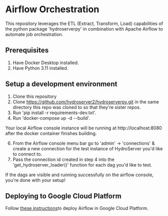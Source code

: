 # Airflow Orchestration

This repository leverages the ETL (Extract, Transform, Load) capabilities of the python package 'hydroserverpy' in combination with Apache Airflow to automate job orchestration.

## Prerequisites

1. Have Docker Desktop installed.
2. Have Python 3.11 installed.

## Setup a development environment

1. Clone this repository
2. Clone https://github.com/hydroserver2/hydroserverpy.git in the same directory this repo was cloned to so that they're sister repos.
3. Run 'pip install -r requirements-dev.txt'.
4. Run 'docker-compose up -d --build'.

Your local Airflow console instance will be running at http://localhost:8080 after the docker container finishes building.

6. From the Airflow console menu bar go to 'admin' -> 'connections' & create a new connection for the test instance of HydroServer you'd like to connect to.
7. Pass the connection id created in step 4 into the 'get_hydroserver_loader()' function for each dag you'd like to test.

If the dags are visible and running successfully on the airflow console, you're done with your setup!

## Deploying to Google Cloud Platform

Follow [these instructions](https://github.com/hydroserver2/hydroserver-airflow-orchestration/blob/main/docs/deployment/gcp/gcp-deployment.md)to deploy Airflow in Google Cloud Platform.
